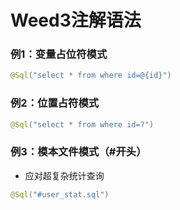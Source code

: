 # Weed3注解语法


### 例1：变量占位符模式
```java
@Sql("select * from where id=@{id}")
```


### 例2：位置占符模式
```java
@Sql("select * from where id=?")
```


### 例3：模本文件模式（\#开头）

* 应对超复杂统计查询

```java
@Sql("#user_stat.sql")
```